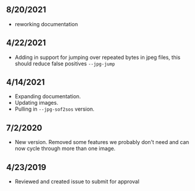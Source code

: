 ## 8/20/2021
* reworking documentation
## 4/22/2021
* Adding in support for jumping over repeated bytes in jpeg files, this should reduce false positives `--jpg-jump`
## 4/14/2021
* Expanding documentation.
* Updating images. 
* Pulling in `--jpg-sof2sos` version. 
## 7/2/2020
* New version.  Removed some features we probably don't need and can now cycle through more than one image.
## 4/23/2019
* Reviewed and created issue to submit for approval